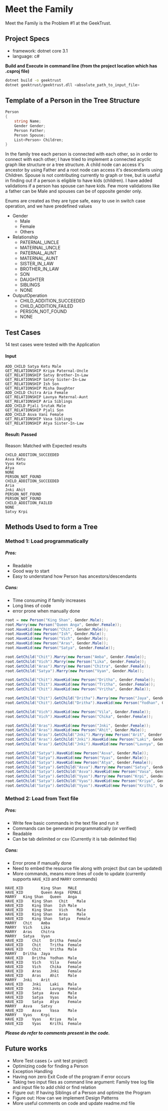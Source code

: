 # Meet the Family

Meet the Family is the Problem #1 at the GeekTrust.

## Project Specs

- framework: dotnet core 3.1
- language: c#

**Build and Execute in command line (from the project location which has .csproj file)**
```bash
dotnet build -o geektrust
dotnet geektrust/geektrust.dll <absolute_path_to_input_file>
```

## Template of a Person in the Tree Structure

```csharp
Person
{
    string Name;
    Gender Gender;
    Person Father;
    Person Spouse;
    List<Person> Children;
}
```
In the family tree each person is connected with each other, so in order to connect with each other; I have tried to implement a connected acyclic graph like structure or a tree structure. A child node can access it's ancestor by using Father and a root node can access it's descendants using Children. Spouse is not contributing currently to graph or tree, but is useful in finding out if a person is eligible to have kids (children). I have added validations if a person has spouse can have kids. Few more validations like a father can be Male and spouses can be of opposite gender only.

Enums are created as they are type safe, easy to use in switch case operation, and we have predefined values
- Gender
  - Male
  - Female
  - Others
- Relationship
  - PATERNAL_UNCLE
  - MATERNAL_UNCLE
  - PATERNAL_AUNT
  - MATERNAL_AUNT
  - SISTER_IN_LAW
  - BROTHER_IN_LAW
  - SON
  - DAUGHTER
  - SIBLINGS
  - NONE 
- OutputOperation
  - CHILD_ADDITION_SUCCEEDED
  - CHILD_ADDITION_FAILED
  - PERSON_NOT_FOUND
  - NONE

## Test Cases
14 test cases were tested with the Application
#### Input
```
ADD_CHILD Satya Ketu Male
GET_RELATIONSHIP Kriya Paternal-Uncle
GET_RELATIONSHIP Satvy Brother-In-Law
GET_RELATIONSHIP Satvy Sister-In-Law
GET_RELATIONSHIP Ish Son
GET_RELATIONSHIP Misha Daughter
ADD_CHILD Chitra Aria Female
GET_RELATIONSHIP Lavnya Maternal-Aunt
GET_RELATIONSHIP Aria Siblings
ADD_CHILD Pjali Srutak Male
GET_RELATIONSHIP Pjali Son
ADD_CHILD Asva Vani Female
GET_RELATIONSHIP Vasa Siblings
GET_RELATIONSHIP Atya Sister-In-Law
```

#### Result: Passed 
Reason: Matched with Expected results
```
CHILD_ADDITION_SUCCEEDED
Asva Ketu
Vyas Ketu
Atya
NONE
PERSON_NOT_FOUND
CHILD_ADDITION_SUCCEEDED
Aria
Jnki Ahit
PERSON_NOT_FOUND
PERSON_NOT_FOUND
CHILD_ADDITION_FAILED
NONE
Satvy Krpi
```
## Methods Used to form a Tree
### Method 1: Load programmatically
##### Pros:
- Readable
- Good way to start
- Easy to understand how Person has ancestors/descendants

##### Cons:
- Time consuming if family increases
- Long lines of code
- error prone when manually done
```csharp
root = new Person("King Shan", Gender.Male);
root.Marry(new Person("Queen Anga", Gender.Female));
root.HaveKid(new Person("Chit", Gender.Male));
root.HaveKid(new Person("Ish", Gender.Male));
root.HaveKid(new Person("Vich", Gender.Male));
root.HaveKid(new Person("Aras", Gender.Male));
root.HaveKid(new Person("Satya", Gender.Female));

root.GetChild("Chit").Marry(new Person("Amba", Gender.Female));
root.GetChild("Vich").Marry(new Person("Lika", Gender.Female));
root.GetChild("Aras").Marry(new Person("Chitra", Gender.Female));
root.GetChild("Satya").Marry(new Person("Vyan", Gender.Male));

root.GetChild("Chit").HaveKid(new Person("Dritha", Gender.Female));
root.GetChild("Chit").HaveKid(new Person("Tritha", Gender.Female));
root.GetChild("Chit").HaveKid(new Person("Vritha", Gender.Male));

root.GetChild("Chit").GetChild("Dritha").Marry(new Person("Jaya", Gender.Male));
root.GetChild("Chit").GetChild("Dritha").HaveKid(new Person("Yodhan", Gender.Male));

root.GetChild("Vich").HaveKid(new Person("Vila", Gender.Female));
root.GetChild("Vich").HaveKid(new Person("Chika", Gender.Female));

root.GetChild("Aras").HaveKid(new Person("Jnki", Gender.Female));
root.GetChild("Aras").HaveKid(new Person("Ahit", Gender.Male));
root.GetChild("Aras").GetChild("Jnki").Marry(new Person("Arit", Gender.Male));
root.GetChild("Aras").GetChild("Jnki").HaveKid(new Person("Laki", Gender.Male));
root.GetChild("Aras").GetChild("Jnki").HaveKid(new Person("Lavnya", Gender.Female));

root.GetChild("Satya").HaveKid(new Person("Asva", Gender.Male));
root.GetChild("Satya").HaveKid(new Person("Vyas", Gender.Male));
root.GetChild("Satya").HaveKid(new Person("Atya", Gender.Female));
root.GetChild("Satya").GetChild("Asva").Marry(new Person("Satvy", Gender.Female));
root.GetChild("Satya").GetChild("Asva").HaveKid(new Person("Vasa", Gender.Male));
root.GetChild("Satya").GetChild("Vyas").Marry(new Person("Krpi", Gender.Female));
root.GetChild("Satya").GetChild("Vyas").HaveKid(new Person("Kriya", Gender.Male));
root.GetChild("Satya").GetChild("Vyas").HaveKid(new Person("Krithi", Gender.Female));

```
### Method 2: Load from Text file
##### Pros:
- Write few basic commands in the text file and run it
- Commands can be generated programmatically (or verified)
- Readable
- Can be tab delimited or csv (Currently it is tab delimited file)
##### Cons:
- Error prone if manually done
- Need to embed the resource file along with project (but can be updated)
- More commands, means more lines of code to update (currently supports `HAVE_KID` and `MARRY` commands)
```
HAVE_KID		King Shan	MALE
HAVE_KID		Queen Anga	FEMALE
MARRY	King Shan	Queen	Anga
HAVE_KID	King Shan	Chit	Male
HAVE_KID	King Shan	Ish	Male
HAVE_KID	King Shan	Vich	Male
HAVE_KID	King Shan	Aras	Male
HAVE_KID	King Shan	Satya	Female
MARRY	Chit	Amba
MARRY	Vich	Lika
MARRY	Aras	Chitra
MARRY	Satya	Vyan
HAVE_KID	Chit	Dritha	Female
HAVE_KID	Chit	Tritha	Female
HAVE_KID	Chit	Vritha	Male
MARRY	Dritha	Jaya
HAVE_KID	Dritha	Yodhan	Male
HAVE_KID	Vich	Vila	Female
HAVE_KID	Vich	Chika	Female
HAVE_KID	Aras	Jnki	Female
HAVE_KID	Aras	Ahit	Male
MARRY	Jnki	Arit
HAVE_KID	Jnki	Laki	Male
HAVE_KID	Jnki	Lavnya	Female
HAVE_KID	Satya	Asva	Male
HAVE_KID	Satya	Vyas	Male
HAVE_KID	Satya	Atya	Female
MARRY	Asva	Satvy
HAVE_KID	Asva	Vasa	Male
MARRY	Vyas	Krpi
HAVE_KID	Vyas	Kriya	Male
HAVE_KID	Vyas	Krithi	Female
```
***Please do refer to comments present in the code.***

## Future works
- More Test cases (+ unit test project)
- Optimizing code for finding a Person
- Exception Handling
- Having non zero Exit Code of the program if error occurs
- Taking two input files as command line argument: Family tree log file and input file to add child or find relation
- Figure out: If having Siblings of a Person and optimize the Program
- Figure out: How can we implement Design Patterns
- More useful comments on code and update readme.md file